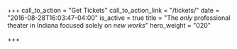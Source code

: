 +++
call_to_action = "Get Tickets"
call_to_action_link = "/tickets/"
date = "2016-08-28T16:03:47-04:00"
is_active = true
title = "The *only* professional theater in Indiana focused solely on *new works*"
hero_weight = "020"

+++
